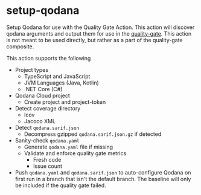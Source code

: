 # setup-qodana

Setup Qodana for use with the Quality Gate Action. This action will discover qodana arguments and output them for use in
the [quality-gate](../quality-gate#readme). This action is not meant to be used directly, but rather as a part of the
quality-gate composite.

This action supports the following

* Project types
  * TypeScript and JavaScript
  * JVM Languages (Java, Kotlin)
  * .NET Core (C#)
* Qodana Cloud project
  * Create project and project-token
* Detect coverage directory
  * lcov
  * Jacoco XML
* Detect `qodana.sarif.json`
  * Decompress gzipped `qodana.sarif.json.gz` if detected
* Sanity-check `qodana.yaml`
  * Generate `qodana.yaml` file if missing
  * Validate and enforce quality gate metrics
    * Fresh code
    * Issue count
* Push `qodana.yaml` and `qodana.sarif.json` to auto-configure Qodana on first run in a branch that isn't the default
  branch. The baseline will only be included if the quality gate failed.
